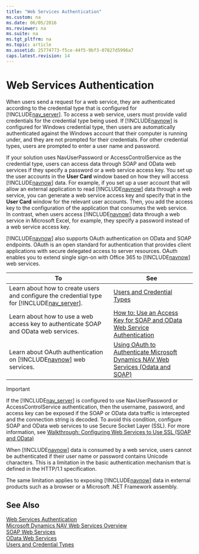 ```yaml
---
title: "Web Services Authentication"
ms.custom: na
ms.date: 06/05/2016
ms.reviewer: na
ms.suite: na
ms.tgt_pltfrm: na
ms.topic: article
ms.assetid: 25774773-f5ce-44f5-9bf3-07827d5996a7
caps.latest.revision: 14
---
```

# Web Services Authentication
When users send a request for a web service, they are authenticated according to the credential type that is configured for [!INCLUDE[nav_server](../dynamics-nav/includes/nav_server_md.md)]. To access a web service, users must provide valid credentials for the credential type being used. If [!INCLUDE[navnow](../dynamics-nav/includes/navnow_md.md)] is configured for Windows credential type, then users are automatically authenticated against the Windows account that their computer is running under, and they are not prompted for their credentials. For other credential types, users are prompted to enter a user name and password.  
  
 If your solution uses NavUserPassword or AccessControlService as the credential type, users can access data through SOAP and OData web services if they specify a password or a web service access key. You set up the user accounts in the **User Card** window based on how they will access [!INCLUDE[navnow](../dynamics-nav/includes/navnow_md.md)] data. For example, if you set up a user account that will allow an external application to read [!INCLUDE[navnow](../dynamics-nav/includes/navnow_md.md)] data through a web service, you can generate a web service access key and specify that in the **User Card** window for the relevant user accounts. Then, you add the access key to the configuration of the application that consumes the web service. In contrast, when users access [!INCLUDE[navnow](../dynamics-nav/includes/navnow_md.md)] data through a web service in Microsoft Excel, for example, they specify a password instead of a web service access key.  
  
 [!INCLUDE[navnow](../dynamics-nav/includes/navnow_md.md)] also supports OAuth authentication on OData and SOAP endpoints. OAuth is an open standard for authentication that provides client applications with secure delegated access to server resources. OAuth enables you to extend single sign\-on with Office 365 to [!INCLUDE[navnow](../dynamics-nav/includes/navnow_md.md)] web services.  
  
|To|See|  
|--------|---------|  
|Learn about how to create users and configure the credential type for [!INCLUDE[nav_server](../dynamics-nav/includes/nav_server_md.md)].|[Users and Credential Types](../dynamics-nav/Users-and-Credential-Types.md)|  
|Learn about how to use a web access key to authenticate SOAP and OData web services.|[How to: Use an Access Key for SOAP and OData Web Service Authentication](../Topic/How%20to:%20Use%20an%20Access%20Key%20for%20SOAP%20and%20OData%20Web%20Service%20Authentication.md)|  
|Learn about OAuth authentication on [!INCLUDE[navnow](../dynamics-nav/includes/navnow_md.md)] web services.|[Using OAuth to Authenticate Microsoft Dynamics NAV Web Services \(Odata and SOAP\)](http://go.microsoft.com/fwlink/?LinkID=510894)|  
  
> [!IMPORTANT]  
>  If the [!INCLUDE[nav_server](../dynamics-nav/includes/nav_server_md.md)] is configured to use NavUserPassword or AccessControlService authentication, then the username, password, and access key can be exposed if the SOAP or OData data traffic is intercepted and the connection string is decoded. To avoid this condition, configure SOAP and OData web services to use Secure Socket Layer \(SSL\). For more information, see [Walkthrough: Configuring Web Services to Use SSL \(SOAP and OData\)](../Topic/Walkthrough:%20Configuring%20Web%20Services%20to%20Use%20SSL%20\(SOAP%20and%20OData\).md)  
  
 When [!INCLUDE[navnow](../dynamics-nav/includes/navnow_md.md)] data is consumed by a web service, users cannot be authenticated if their user name or password contains Unicode characters. This is a limitation in the basic authentication mechanism that is defined in the HTTP\/1.1 specification.  
  
 The same limitation applies to exposing [!INCLUDE[navnow](../dynamics-nav/includes/navnow_md.md)] data in external products such as a browser or a Microsoft .NET Framework assembly.  
  
## See Also  
 [Web Services Authentication](../dynamics-nav/Web-Services-Authentication.md)   
 [Microsoft Dynamics NAV Web Services Overview](../dynamics-nav/Microsoft-Dynamics-NAV-Web-Services-Overview.md)   
 [SOAP Web Services](../dynamics-nav/SOAP-Web-Services.md)   
 [OData Web Services](../dynamics-nav/OData-Web-Services.md)   
 [Users and Credential Types](../dynamics-nav/Users-and-Credential-Types.md)